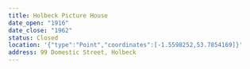 ```yaml
---
title: Holbeck Picture House
date_open: "1916"
date_close: "1962"
status: Closed
location: '{"type":"Point","coordinates":[-1.5598252,53.7854169]}'
address: 99 Domestic Street, Holbeck
---
```

